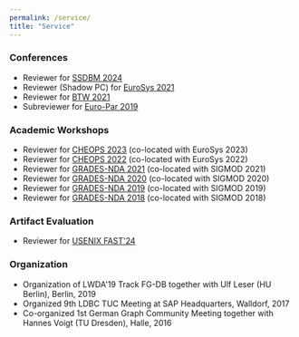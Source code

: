 ```yaml
---
permalink: /service/
title: "Service"
---
```


### Conferences
* Reviewer for [SSDBM 2024](https://ssdbm.org/2024/)
* Reviewer (Shadow PC) for [EuroSys 2021](https://2021.eurosys.org/index.html)
* Reviewer for [BTW 2021](https://sites.google.com/view/btw-2021-tud/)
* Subreviewer for [Euro-Par 2019](https://2019.euro-par.org/)

### Academic Workshops
* Reviewer for [CHEOPS 2023](https://cheops-workshop.github.io/2023.html) (co-located with EuroSys 2023)
* Reviewer for [CHEOPS 2022](https://cheops-workshop.github.io/2022.html) (co-located with EuroSys 2022)
* Reviewer for [GRADES-NDA 2021](https://sites.google.com/site/gradesnda2021) (co-located with SIGMOD 2021)
* Reviewer for [GRADES-NDA 2020](https://sites.google.com/site/gradesnda2020) (co-located with SIGMOD 2020)  
* Reviewer for [GRADES-NDA 2019](https://sites.google.com/site/gradesnda2019) (co-located with SIGMOD 2019)  
* Reviewer for [GRADES-NDA 2018](https://sites.google.com/site/gradesnda2018) (co-located with SIGMOD 2018)

### Artifact Evaluation
* Reviewer for [USENIX FAST'24](https://sysartifacts.github.io/fast2024/index)

### Organization
* Organization of LWDA'19 Track FG-DB together with Ulf Leser (HU Berlin), Berlin, 2019
* Organized 9th LDBC TUC Meeting at SAP Headquarters, Walldorf, 2017
* Co-organized 1st German Graph Community Meeting together with Hannes Voigt (TU Dresden), Halle, 2016
